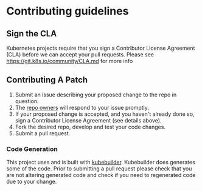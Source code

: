 # Contributing guidelines

## Sign the CLA

Kubernetes projects require that you sign a Contributor License Agreement (CLA) before we can accept your pull requests.  Please see https://git.k8s.io/community/CLA.md for more info

## Contributing A Patch

1. Submit an issue describing your proposed change to the repo in question.
1. The [repo owners](OWNERS) will respond to your issue promptly.
1. If your proposed change is accepted, and you haven't already done so, sign a Contributor License Agreement (see details above).
1. Fork the desired repo, develop and test your code changes.
1. Submit a pull request.

### Code Generation

This project uses and is built with [kubebuilder](https://github.com/kubernetes-sigs/kubebuilder). Kubebuilder does generates some of the code. Prior to submitting a pull request please check that you are not altering generated code and check if you need to regenerated code due to your change.